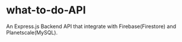 # what-to-do-API
An Express.js Backend API that integrate with Firebase(Firestore) and Planetscale(MySQL).
